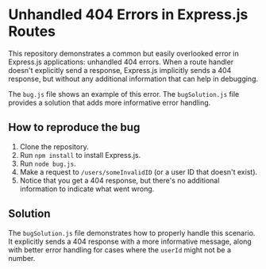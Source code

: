 # Unhandled 404 Errors in Express.js Routes

This repository demonstrates a common but easily overlooked error in Express.js applications: unhandled 404 errors.  When a route handler doesn't explicitly send a response, Express.js implicitly sends a 404 response, but without any additional information that can help in debugging.

The `bug.js` file shows an example of this error.  The `bugSolution.js` file provides a solution that adds more informative error handling.

## How to reproduce the bug

1.  Clone the repository.
2.  Run `npm install` to install Express.js.
3.  Run `node bug.js`. 
4.  Make a request to `/users/someInvalidID` (or a user ID that doesn't exist).
5.  Notice that you get a 404 response, but there's no additional information to indicate what went wrong.

## Solution

The `bugSolution.js` file demonstrates how to properly handle this scenario.  It explicitly sends a 404 response with a more informative message, along with better error handling for cases where the `userId` might not be a number.
